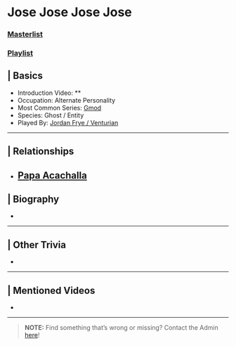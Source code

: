 # Jose Jose Jose Jose  
### [Masterlist]()
### [Playlist]()

## | Basics  
- Introduction Video: **
- Occupation: Alternate Personality
- Most Common Series: [Gmod](6.Series/Gmod.md)  
- Species: Ghost / Entity
- Played By: [Jordan Frye / Venturian](3.Siblings/3.1.Jordan-Frye-Venturian.md)  

----

## | Relationships  
- [**Papa Acachalla**](5.Characters/Papa_Acachalla.md)  
  -  


## | Biography  
- 

----

## | Other Trivia  
- 

----

## | Mentioned Videos
- []()

----

> **NOTE:** Find something that’s wrong or missing? Contact the Admin [here](../chapter_2.md)!